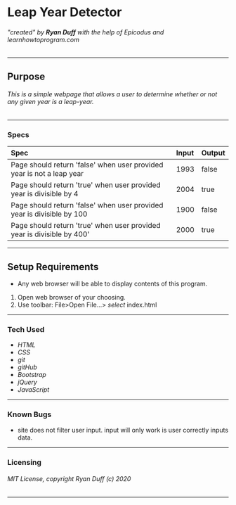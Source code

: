 # Leap Year Detector

###### "created" by **Ryan Duff** with the help of Epicodus and learnhowtoprogram.com
---
## Purpose
###### This is a simple webpage that allows a user to determine whether or not any given year is a leap-year.
---
### Specs
| Spec | Input | Output |
|:-|:-|:-|
| Page should return 'false' when user provided year is not a leap year | 1993|false|
| Page should return 'true' when user provided year is divisible by 4| 2004|true|
|Page should return 'false' when user provided year is divisible by 100|1900|false|
|Page should return 'true' when user provided year is divisible by 400'|2000|true|
---
## Setup Requirements
 * Any web browser will be able to display contents of this program. 
 1. Open web browser of your choosing.
 2. Use toolbar: File>Open File...> *select* index.html
---
### Tech Used
* *HTML*
* *CSS*
* *git*
* *gitHub*
* *Bootstrap*
* *jQuery*
* *JavaScript*
---
### Known Bugs
 * site does not filter user input. input will only work is user correctly inputs data.
---
### Licensing
###### MIT License, copyright Ryan Duff (c) 2020
---